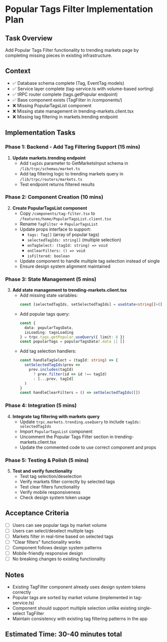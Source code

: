 # Popular Tags Filter Implementation Plan

## Task Overview
Add Popular Tags Filter functionality to trending markets page by completing missing pieces in existing infrastructure.

## Context
- ✅ Database schema complete (Tag, EventTag models)
- ✅ Service layer complete (tag-service.ts with volume-based sorting)
- ✅ tRPC router complete (tags.getPopular endpoint)
- ✅ Base component exists (TagFilter in /components/)
- ❌ Missing PopularTagsList component
- ❌ Missing state management in trending-markets.client.tsx
- ❌ Missing tag filtering in markets.trending endpoint

## Implementation Tasks

### Phase 1: Backend - Add Tag Filtering Support (15 mins)
1. **Update markets.trending endpoint**
   - Add `tagIds` parameter to GetMarketsInput schema in `/lib/trpc/schemas/market.ts`
   - Add tag filtering logic to trending markets query in `/lib/trpc/routers/markets.ts`
   - Test endpoint returns filtered results

### Phase 2: Component Creation (10 mins)
2. **Create PopularTagsList component**
   - Copy `/components/tag-filter.tsx` to `/features/home/PopularTagsList.client.tsx`
   - Rename `TagFilter` → `PopularTagsList`
   - Update props interface to support:
     - `tags: Tag[]` (array of popular tags)
     - `selectedTagIds: string[]` (multiple selection)
     - `onTagSelect: (tagId: string) => void`
     - `onClearFilters: () => void`
     - `isFiltered: boolean`
   - Update component to handle multiple tag selection instead of single
   - Ensure design system alignment maintained

### Phase 3: State Management (5 mins)
3. **Add state management to trending-markets.client.tsx**
   - Add missing state variables:
     ```typescript
     const [selectedTagIds, setSelectedTagIds] = useState<string[]>([])
     ```
   - Add popular tags query:
     ```typescript
     const { 
       data: popularTagsData, 
       isLoading: tagsLoading 
     } = trpc.tags.getPopular.useQuery({ limit: 8 })
     const popularTags = popularTagsData?.data || []
     ```
   - Add tag selection handlers:
     ```typescript
     const handleTagSelect = (tagId: string) => {
       setSelectedTagIds(prev => 
         prev.includes(tagId) 
           ? prev.filter(id => id !== tagId)
           : [...prev, tagId]
       )
     }
     const handleClearFilters = () => setSelectedTagIds([])
     ```

### Phase 4: Integration (5 mins)
4. **Integrate tag filtering with markets query**
   - Update `trpc.markets.trending.useQuery` to include `tagIds: selectedTagIds`
   - Import `PopularTagsList` component
   - Uncomment the Popular Tags Filter section in trending-markets.client.tsx
   - Update the commented code to use correct component and props

### Phase 5: Testing & Polish (5 mins)
5. **Test and verify functionality**
   - Test tag selection/deselection
   - Verify markets filter correctly by selected tags
   - Test clear filters functionality
   - Verify mobile responsiveness
   - Check design system token usage

## Acceptance Criteria
- [ ] Users can see popular tags by market volume
- [ ] Users can select/deselect multiple tags
- [ ] Markets filter in real-time based on selected tags
- [ ] "Clear filters" functionality works
- [ ] Component follows design system patterns
- [ ] Mobile-friendly responsive design
- [ ] No breaking changes to existing functionality

## Notes
- Existing TagFilter component already uses design system tokens correctly
- Popular tags are sorted by market volume (implemented in tag-service.ts)
- Component should support multiple selection unlike existing single-select TagFilter
- Maintain consistency with existing tag filtering patterns in the app

## Estimated Time: 30-40 minutes total